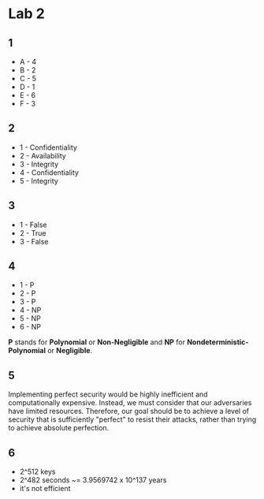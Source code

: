 # Lab 2

## 1

- A - 4
- B - 2
- C - 5
- D - 1
- E - 6
- F - 3

## 2

- 1 - Confidentiality
- 2 - Availability
- 3 - Integrity
- 4 - Confidentiality
- 5 - Integrity

## 3

- 1 - False
- 2 - True
- 3 - False

## 4

- 1 - P
- 2 - P
- 3 - P
- 4 - NP
- 5 - NP
- 6 - NP

**P** stands for **Polynomial** or **Non-Negligible** and **NP** for **Nondeterministic-Polynomial** or **Negligible**. 

## 5

Implementing perfect security would be highly inefficient and computationally expensive.
Instead, we must consider that our adversaries have limited resources. 
Therefore, our goal should be to achieve a level of security that is sufficiently "perfect" to resist their attacks, rather than trying to achieve absolute perfection.

## 6

- 2^512 keys
- 2^482 seconds ~= 3.9569742 x 10^137 years
- it's not efficient

